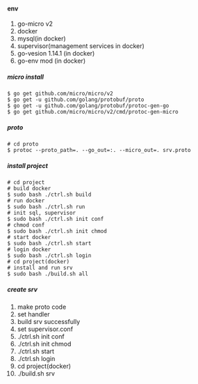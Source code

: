 #### env
1. go-micro v2
3. docker
2. mysql(in docker)
4. supervisor(management services in docker)
5. go-vesion 1.14.1 (in docker)
6. go-env mod (in docker)

##### micro install
```
$ go get github.com/micro/micro/v2
$ go get -u github.com/golang/protobuf/proto
$ go get -u github.com/golang/protobuf/protoc-gen-go
$ go get github.com/micro/micro/v2/cmd/protoc-gen-micro
```
##### proto
```
# cd proto
$ protoc --proto_path=. --go_out=:. --micro_out=. srv.proto
```
##### install project
```
# cd project
# build docker
$ sudo bash ./ctrl.sh build
# run docker
$ sudo bash ./ctrl.sh run
# init sql, supervisor
$ sudo bash ./ctrl.sh init conf
# chmod conf
$ sudo bash ./ctrl.sh init chmod
# start docker
$ sudo bash ./ctrl.sh start
# login docker
$ sudo bash ./ctrl.sh login
# cd project(docker)
# install and run srv
$ sudo bash ./build.sh all
```
##### create srv
1. make proto code
2. set handler
3. build srv successfully
4. set supervisor.conf
5. ./ctrl.sh init conf
6. ./ctrl.sh init chmod
7. ./ctrl.sh start
8. ./ctrl.sh login
9. cd project(docker)
10. ./build.sh srv